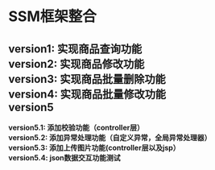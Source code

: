 # SSM框架整合  
  **version1: 实现商品查询功能**  
  **version2: 实现商品修改功能**  
  **version3: 实现商品批量删除功能**  
  **version4: 实现商品批量修改功能**  
  **version5**  
---
  **version5.1: 添加校验功能（controller层）**  
  **version5.2: 添加异常处理功能（自定义异常，全局异常处理器）**  
  **version5.3: 添加上传图片功能(controller层以及jsp）**  
  **version5.4: json数据交互功能测试**  
